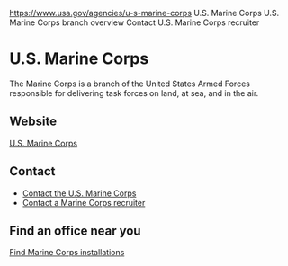

https://www.usa.gov/agencies/u-s-marine-corps
U.S. Marine Corps
U.S. Marine Corps branch overview
Contact U.S. Marine Corps recruiter

U.S. Marine Corps
=================

The Marine Corps is a branch of the United States Armed Forces responsible for delivering task forces on land, at sea, and in the air.

Website
-------

[U.S. Marine Corps](https://www.marines.mil/)

Contact
-------

* [Contact the U.S. Marine Corps](https://www.marines.mil/Contact-Us/)
* [Contact a Marine Corps recruiter](https://rmi.marines.com/)

Find an office near you
-----------------------

[Find Marine Corps installations](https://www.marines.mil/The-Corps/Units/)
